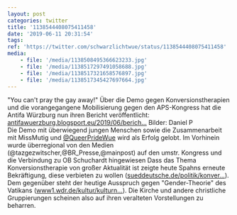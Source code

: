 ```yaml
---
layout: post
categories: twitter
title: '1138544408075411458'
date: '2019-06-11 20:31:54'
tags: 
ref: 'https://twitter.com/schwarzlichtwue/status/1138544408075411458'
media:
    - file: '/media/1138508495366623233.jpg'
    - file: '/media/1138517297491058688.jpg'
    - file: '/media/1138517321658576897.jpg'
    - file: '/media/1138517345427697664.jpg'
---
```

"You can't pray the gay away!" Über die Demo gegen Konversionstherapien und die vorangegangene Mobilisierung gegen den APS-Kongress hat die Antifa Würzburg nun ihren Bericht veröffentlicht: [antifawuerzburg.blogsport.eu/2019/06/berich…](http://antifawuerzburg.blogsport.eu/2019/06/bericht-zu-den-protesten-gegen-den-aps-kongress/) Bilder: Daniel P  
Die Demo mit überwiegend jungen Menschen sowie die Zusammenarbeit mit MissMutig und [@QueerPrideWue](https://twitter.com/QueerPrideWue) wird als Erfolg gelobt. Im Vorhinein wurde überregional von den Medien (@tazgezwitscher,@BR_Presse,@mainpost) auf den umstr. Kongress und die Verbindung zu OB Schuchardt hingewiesen 
Dass das Thema Konversionstherapie von großer Aktualität ist zeigte heute Spahns erneute Bekräftigung, diese verbieten zu wollen ([sueddeutsche.de/politik/konver…](https://www.sueddeutsche.de/politik/konversionstherapie-verbot-spahn-1.4482284!amp)). Dem gegenüber steht der heutige Ausspruch gegen "Gender-Theorie" des Vatikans ([www1.wdr.de/kultur/kulturn…](https://www1.wdr.de/kultur/kulturnachrichten/vatikan-kritisiert-gender-theorie-100.html)). 
Die Kirche und andere christliche Gruppierungen scheinen also auf ihren veralteten Vorstellungen zu beharren. 